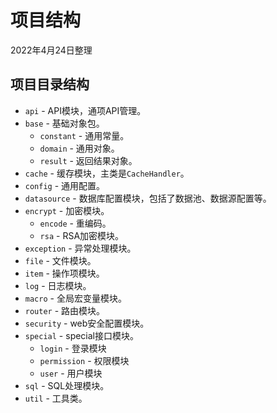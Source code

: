 # 项目结构

2022年4月24日整理

## 项目目录结构

- `api` - API模块，通项API管理。
- `base` - 基础对象包。
  - `constant` - 通用常量。
  - `domain` - 通用对象。
  - `result` - 返回结果对象。
- `cache` - 缓存模块，主类是`CacheHandler`。
- `config` - 通用配置。
- `datasource` - 数据库配置模块，包括了数据池、数据源配置等。
- `encrypt` - 加密模块。
  - `encode` - 重编码。
  - `rsa` - RSA加密模块。
- `exception` - 异常处理模块。
- `file` - 文件模块。
- `item` - 操作项模块。
- `log` - 日志模块。
- `macro` - 全局宏变量模块。
- `router` - 路由模块。
- `security` - web安全配置模块。
- `special` - special接口模块。
  - `login` - 登录模块
  - `permission` - 权限模块
  - `user` - 用户模块
- `sql` - SQL处理模块。
- `util` - 工具类。